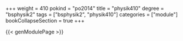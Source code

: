 +++
weight = 410
pokind = "po2014"
title = "physik410"
degree = "bsphysik2"
tags = ["bsphysik2", "physik410"]
categories = ["module"]
bookCollapseSection = true
+++

{{< genModulePage >}}
